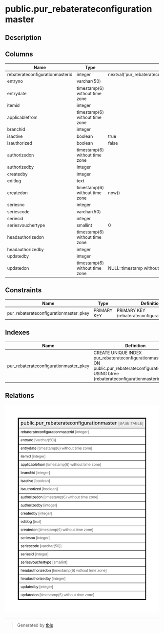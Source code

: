 # public.pur_rebaterateconfigurationmaster

## Description

## Columns

| Name | Type | Default | Nullable | Children | Parents | Comment |
| ---- | ---- | ------- | -------- | -------- | ------- | ------- |
| rebaterateconfigurationmasterid | integer | nextval('pur_rebaterateconfigurationma_rebaterateconfigurationmaster_seq'::regclass) | false |  |  |  |
| entryno | varchar(50) |  | true |  |  |  |
| entrydate | timestamp(6) without time zone |  | true |  |  |  |
| itemid | integer |  | true |  |  |  |
| applicablefrom | timestamp(6) without time zone |  | true |  |  |  |
| branchid | integer |  | true |  |  |  |
| isactive | boolean | true | false |  |  |  |
| isauthorized | boolean | false | false |  |  |  |
| authorizedon | timestamp(6) without time zone |  | true |  |  |  |
| authorizedby | integer |  | true |  |  |  |
| createdby | integer |  | true |  |  |  |
| editlog | text |  | true |  |  |  |
| createdon | timestamp(6) without time zone | now() | true |  |  |  |
| seriesno | integer |  | true |  |  |  |
| seriescode | varchar(50) |  | true |  |  |  |
| seriesid | integer |  | true |  |  |  |
| seriesvouchertype | smallint | 0 | true |  |  |  |
| headauthorizedon | timestamp(6) without time zone |  | true |  |  |  |
| headauthorizedby | integer |  | true |  |  |  |
| updatedby | integer |  | true |  |  |  |
| updatedon | timestamp(6) without time zone | NULL::timestamp without time zone | true |  |  |  |

## Constraints

| Name | Type | Definition |
| ---- | ---- | ---------- |
| pur_rebaterateconfigurationmaster_pkey | PRIMARY KEY | PRIMARY KEY (rebaterateconfigurationmasterid) |

## Indexes

| Name | Definition |
| ---- | ---------- |
| pur_rebaterateconfigurationmaster_pkey | CREATE UNIQUE INDEX pur_rebaterateconfigurationmaster_pkey ON public.pur_rebaterateconfigurationmaster USING btree (rebaterateconfigurationmasterid) |

## Relations

![er](public.pur_rebaterateconfigurationmaster.svg)

---

> Generated by [tbls](https://github.com/k1LoW/tbls)
